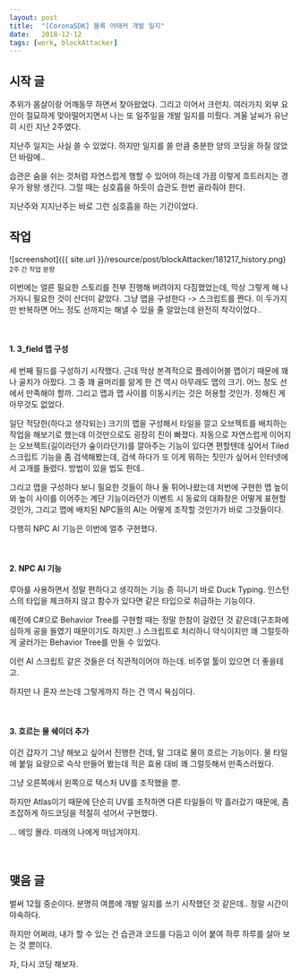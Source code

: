 ```yaml
---
layout: post
title:  "[CoronaSDK] 블록 어태커 개발 일지"
date:   2018-12-12
tags: [work, blockAttacker]
---
```


## 시작 글

  추위가 몸살이랑 어깨동무 하면서 찾아왔었다. 그리고 이어서 크런치. 여러가지 외부 요인이 절묘하게 맞아떨어지면서 나는 또 일주일을 개발 일지를 미뤘다. 겨울 날씨가 유난히 시린 지난 2주였다.

  지난주 일지는 사실 쓸 수 있었다. 하지만 일지를 쓸 만큼 충분한 양의 코딩을 하질 않았던 바람에..

  습관은 숨을 쉬는 것처럼 자연스럽게 행할 수 있어야 하는데 가끔 이렇게 흐트러지는 경우가 왕왕 생긴다. 그럴 때는 심호흡을 하듯이 습관도 한번 골라줘야 한다.

  지난주와 지지난주는 바로 그런 심호흡을 하는 기간이었다.
<br>

## 작업

![screenshot]({{ site.url }}/resource/post/blockAttacker/181217_history.png)
<br>
<small>2주 간 작업 분량</small>

  이번에는 얼른 필요한 스토리를 전부 진행해 버려야지 다짐했었는데, 막상 그렇게 해 나가자니 필요한 것이 산더미 같았다. 그냥 맵을 구성한다 -> 스크립트를 짠다. 이 두가지만 반복하면 어느 정도 선까지는 해낼 수 있을 줄 알았는데 완전히 착각이었다..

<br>
<h4> 1. 3_field 맵 구성</h4>

  세 번째 필드를 구성하기 시작했다. 근데 막상 본격적으로 플레이어블 맵이기 때문에 꽤나 골치가 아팠다. 그 중 꽤 골머리를 앓게 한 건 역시 아무래도 맵의 크기. 어느 정도 선에서 만족해야 할까. 그리고 맵과 맵 사이를 이동시키는 것은 허용할 것인가. 정해진 게 아무것도 없었다.

  일단 적당한(하다고 생각되는) 크기의 맵을 구성해서 타일을 깔고 오브젝트를 배치하는 작업을 해보기로 했는데 이것만으로도 굉장히 진이 빠졌다. 자동으로 자연스럽게 이어지는 오브젝트(길이라던가 숲이라던가)를 깔아주는 기능이 있다면 편할텐데 싶어서 Tiled 스크립트 기능을 좀 검색해봤는데, 검색 하다가 또 이게 뭐하는 짓인가 싶어서 인터넷에서 고개를 돌렸다. 방법이 있을 법도 한데..

  그리고 맵을 구성하다 보니 필요한 것들이 하나 둘 튀어나왔는데 저번에 구현한 맵 높이와 높이 사이를 이어주는 계단 기능이라던가 이벤트 시 동료의 대화창은 어떻게 표현할 것인가, 그리고 맵에 배치된 NPC들의 AI는 어떻게 조작할 것인가가 바로 그것들이다.

  다행히 NPC AI 기능은 이번에 얼추 구현했다.
  
<br>
<h4> 2. NPC AI 기능</h4>

  루아를 사용하면서 정말 편하다고 생각하는 기능 증 히니기 바로 Duck Typing. 인스턴스의 타입을 체크하지 않고 함수가 있다면 같은 타입으로 취급하는 기능이다.

  예전에 C#으로 Behavior Tree를 구현할 때는 정말 한참이 걸렸던 것 같은데(구조화에 심하게 공을 들였기 때문이기도 하지만..) 스크립트로 처리하니 약식이지만 꽤 그럴듯하게 굴러가는 Behavior Tree를 만들 수 있었다.

  이런 AI 스크립트 같은 것들은 더 직관적이어야 하는데. 비주얼 툴이 있으면 더 좋을테고.

  하지만 나 혼자 쓰는데 그렇게까지 하는 건 역시 욕심이다.

<br>
<h4> 3. 흐르는 물 쉐이더 추가</h4>

  이건 갑자기 그냥 해보고 싶어서 진행한 건데, 말 그대로 물이 흐르는 기능이다. 물 타일에 붙일 요량으로 슥삭 만들어 봤는데 적은 효용 대비 꽤 그럴듯해서 만족스러웠다.

  그냥 오른쪽에서 왼쪽으로 텍스처 UV를 조작했을 뿐.

  하지만 Atlas이기 때문에 단순히 UV를 조작하면 다른 타일들이 막 흘러갔기 때문에, 좀 조잡하게 하드코딩을 적절히 섞어서 구현했다.

  ... 에잉 몰라. 미래의 나에게 떠넘겨야지.
  
<br>

## 맺음 글

  벌써 12월 중순이다. 분명히 여름에 개발 일지를 쓰기 시작했던 것 같은데.. 정말 시간이 야속하다.

  하지만 어쩌랴, 내가 할 수 있는 건 습관과 코드를 다듬고 이어 붙여 하루 하루를 살아 보는 것 뿐이다.

  자, 다시 코딩 해보자.